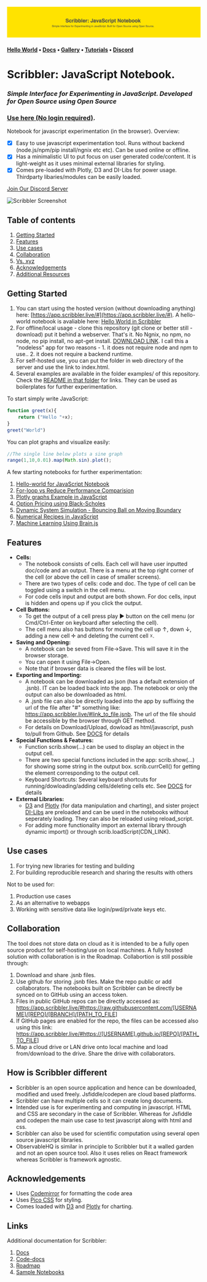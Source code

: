 ![Banner](images/banner.png)

#### [Hello World](https://app.scribble.live) • [Docs](https://scribbler.live/docs)  • [Gallery](https://scribbler.live/samples.html) • [Tutorials](https://scribbler.live/tutorials) • [Discord](https://discord.com/invite/uxNSsWunwU) 


# Scribbler: JavaScript Notebook. 
### _Simple Interface for Experimenting in JavaScript. Developed for Open Source using Open Source_
### [Use here (No login required)](https://app.scribbler.live/#github:gopi-suvanam/jsnb/examples/Hello-world.jsnb). 

Notebook for javascript experimentation (in the browser). Overview:
- [x] Easy to use javascript experimentation tool. Runs without backend (node.js/npm/pip install/ngnix etc etc).  Can be used online or offline.
- [x] Has a minimalistic UI to put focus on user generated code/content. It is light-weight as it uses minimal external libraries for styling.
- [x] Comes pre-loaded with Plotly, D3 and DI-Libs for power usage. Thirdparty libaries/modules can be easily loaded.

[Join Our Discord Server](https://discord.com/invite/uxNSsWunwU)

![Scribbler Screenshot](images/Scribbler-SS.png)

## Table of contents
<!-- toc -->
1. [Getting Started](#getting-started)
2. [Features](#features)
3. [Use cases](#use-cases)
4. [Collaboration](#collaboration)
5. [Vs. xyz](#how-is-scribbler-different)
6. [Acknowledgements](#acknowledgements)
7. [Additional Resources](#links)

## Getting Started
1. You can start using the hosted version (without downloading anything) here: [https://app.scribbler.live/#](https://app.scribbler.live/#). A hello-world notebook is avaliable here: [Hello World in Scribbler](https://app.scribbler.live)
3. For offline/local usage - clone this repository (git clone or better still - download) put it behind a webserver. That's it. No Ngnix, no npm, no node, no pip install, no apt-get install. [DOWNLOAD LINK](https://github.com/gopi-suvanam/scribbler/archive/refs/heads/main.zip). I call this a "nodeless" app for two reasons - 1. it does not require node and npm to use.. 2. it does not require a backend runtime.
4. For self-hosted use, you can put the folder in web directory of the server and use the link to index.html.
5. Several examples are available in the folder examples/ of this repository. Check the [README in that folder](./examples/README.md) for links. They can be used as boilerplates for further experimentation.

To start simply write JavaScript:
```javascript
function greet(x){
    return ("Hello "+x);
}
greet("World")
```

You can plot graphs and visualize easily:
```javascript
//The single line below plots a sine graph
range(1,10,0.01).map(Math.sin).plot();
```
A few starting notebooks for further experimentation:
1. [Hello-world for JavaScript Notebook](https://app.scribbler.live/#./examples/Hello-world.jsnb)
2. [For-loop vs Reduce Performance Comparision](https://app.scribbler.live/#./examples/Timing-experiment.jsnb)
3. [Plotly graphs Example in JavaScript](https://app.scribbler.live/#./examples/Plotly-Example.jsnb)
4. [Option Pricing using Black-Scholes](https://app.scribbler.live/#./examples/Black-Scholes.jsnb)
5. [Dynamic System Simulation - Bouncing Ball on Moving Boundary](https://app.scribbler.live/#./examples/Dynamic-Simulation.jsnb)
6. [Numerical Recipes in JavaScript](https://app.scribbler.live/#./examples/Numerical-Analysis-Recipes.jsnb)
7. [Machine Learning Using Brain.js](https://app.scribbler.live/#./examples/Decentralized-ML-Model-Storage.jsnb)

## Features
- **Cells:**
    - The notebook consists of cells. Each cell will have user inputted doc/code and an output. There is a menu at the top right corner of the cell (or above the cell in case of smaller screens).
    - There are two types of cells: code and doc. The type of cell can be toggled using a switch in the cell menu.
    - For code cells input and output are both shown. For doc cells, input is hidden and opens up if you click the output.
- **Cell Buttons:**
    - To get the output of a cell press play ► button on the cell menu (or Cmd/Ctrl-Enter on keyboard after selecting the cell).
    - The cell menu also has buttons for moving the cell up ↑, down ↓, adding a new cell ✛ and deleting the current cell ☓.
- **Saving and Opening:**
    - A notebook can be seved from File->Save. This will save it in the browser storage.
    - You can open it using File->Open.
    - Note that if browser data is cleared the files will be lost.
- **Exporting and Importing:**
    - A notebook can be downloaded as json (has a default extension of .jsnb). IT can be loaded back into the app. The notebook or only the output can also be downloaded as html.
    - A .jsnb file can also be directly loaded into the app by suffixing the url of the file after "#" something like: https://app.scribbler.live/#link_to_file.jsnb. The url of the file should be accessible by the browser through GET method.
    - For details on Download/Upload, dowload as html/javascript, push to/pull from Github. See [DOCS](DOCS.md#exporting-importing) for details
- **Special Functions & Features:**
    - Function scrib.show(...) can be used to display an object in the output cell.
    - There are two special functions included in the app: scrib.show(...) for showing some string in the output box. scrib.currCell() for getting the element corresponding to the output cell.
    - Keyboard Shortcuts: Several keyboard shortcuts for running/dowloading/adding cells/deleting cells etc. See [DOCS](DOCS.md#keyboard-shortcuts) for details
- **External Libraries:**    
    - [D3](https://github.com/d3/d3) and [Plotly](https://github.com/plotly/plotly.js) (for data manipulation and charting), and sister project [DI-Libs](https://github.com/gopi-suvanam/di-libs) are preloaded and can be used in the notebooks without seperately loading. They can also be reloaded using reload_script.
    - For adding more functionality import an external library through dynamic import() or through scrib.loadScript(CDN_LINK).

## Use cases
1. For trying new libraries for testing and building
2. For building reproducible research and sharing the results with others

Not to be used for:
1. Production use cases
2. As an alternative to webapps
3. Working with sensitive data like login/pwd/private keys etc.

## Collaboration
The tool does not store data on cloud as it is intended to be a fully open source product for self-hosting/use on local machines. A fully hosted solution with collaboration is in the Roadmap. Collabortion is still possible through:
1. Download and share .jsnb files.
2. Use github for storing .jsnb files. Make the repo public or add collaborators. The notebooks built on Scribbler can be directly be synced on to GitHub using an access token.
3. Files in public GitHub repos can be directly accessed as: https://app.scribbler.live/#https://raw.githubusercontent.com/[USERNAME]/[REPO]/[BRANCH]/[PATH_TO_FILE]
4. If GitHub pages are enabled for the repo, the files can be accessed also using this link: https://app.scribbler.live/#https://[USERNAME].github.io/[REPO]/[PATH_TO_FILE]
5. Map a cloud drive or LAN drive onto local machine and load from/download to the drive. Share the drive with collaborators.

## How is Scribbler different
- Scribbler is an open source application and hence can be downloaded, modified and used freely. Jsfiddle/codepen are cloud based platforms.
- Scribbler can have multiple cells so it can create long documents.
- Intended use is for experimenting and computing in javascript. HTML and CSS are secondary in the case of Scribbler. Whereas for Jsfiddle and codepen the main use case to test javascript along with html and css.
- Scribbler can also be used for scientific computation using several open source javascript libraries.
- ObservableHQ is similar in principle to Scribbler but it a walled garden and not an open source tool. Also it uses relies on React framework whereas Scribbler is framework agnostic.

## Acknowledgements
- Uses [Codemirror](https://github.com/codemirror) for formatting the code area
- Uses [Pico CSS](https://github.com/picocss/pico) for styling.
- Comes loaded with [D3](https://github.com/d3/d3) and [Plotly](https://github.com/plotly/plotly.js) for charting.

## Links

Additional documentation for Scribbler:
1. [Docs](https://github.com/gopi-suvanam/jsnb/blob/main/DOCS.md)
2. [Code-docs](https://github.com/gopi-suvanam/jsnb/blob/main/CODE-DOCS.md)
3. [Roadmap](https://github.com/gopi-suvanam/jsnb/blob/main/ROADMAP.md)
4. [Sample Notebooks](https://github.com/gopi-suvanam/jsnb/blob/main/examples/README.md)

